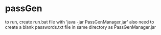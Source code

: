 # passGen
to run, create run.bat file with 'java -jar PassGenManager.jar'
also need to create a blank passwords.txt file in same directory as PassGenManager.jar
